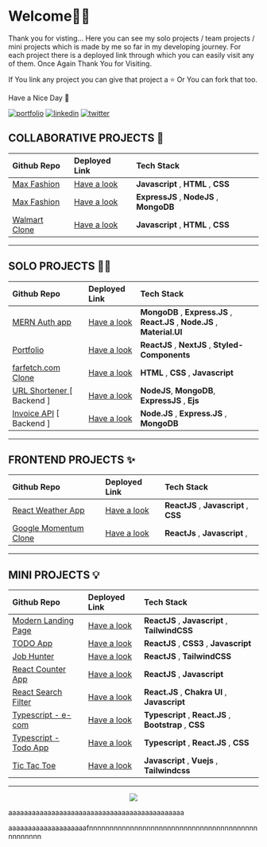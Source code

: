 

# Welcome🙏🏻

Thank you for visting... Here you can see my solo projects / team projects / mini projects which is made by me so far in my developing journey. For each project there is a deployed link through which you can easily visit any of them. Once Again Thank You for Visiting. 

If You link any project you can give that project a ⭐️ Or You can fork that too. 

Have a Nice Day 🙂


[![portfolio](https://img.shields.io/badge/my_portfolio-000?style=for-the-badge&logo=ko-fi&logoColor=white)](https://nitin-kadam-portfolio.netlify.app/)
[![linkedin](https://img.shields.io/badge/linkedin-0A66C2?style=for-the-badge&logo=linkedin&logoColor=white)](https://www.linkedin.com/in/nitin-kadam-6612831b3/)
[![twitter](https://img.shields.io/badge/twitter-1DA1F2?style=for-the-badge&logo=twitter&logoColor=white)](https://twitter.com/nitinkadam70)



## COLLABORATIVE   PROJECTS 👥
| Github Repo  |  Deployed Link   | Tech Stack |
| :-------- | :------- | :-------------------------------- |
|  [Max Fashion](https://github.com/Aakashvani/MaxFashion-Clone) | [Have a look](https://maxfashion-clone.netlify.app/) | **Javascript** , **HTML** , **CSS** |
|  [Max Fashion](https://github.com/Aakashvani/MaxFashion-Backend) | [Have a look](https://maxfashion-clone.netlify.app/) | **ExpressJS** , **NodeJS** , **MongoDB**|
|  [Walmart Clone](https://github.com/Aakashvani/Walmart-Clone-Unit2-) | [Have a look](https://github.com/Aakashvani/Walmart-Clone-Unit2-) | **Javascript** , **HTML** , **CSS** |
<hr>

## SOLO  PROJECTS 🏋🏻
| Github Repo  |  Deployed Link   | Tech Stack |
| :-------- | :------- | :-------------------------------- |
|  [MERN Auth app](https://github.com/Aakashvani/mern-auth) | [Have a look](https://mern-auth-ak.netlify.app/) | **MongoDB** , **Express.JS** , **React.JS** , **Node.JS** , **Material.UI** | <!--Add MERN STACK Projects-->
[Portfolio](https://github.com/Aakashvani/aakash-portfolio-website)  | [Have a look](https://aakash-portfolio-umber.vercel.app/) | **ReactJS** , **NextJS** , **Styled-Components** |
|  [farfetch.com Clone](https://github.com/Aakashvani/Farfetch.com-Clone)  | [Have a look](https://fakestore-masaischool-project.netlify.app/index.html) |  **HTML** , **CSS** , **Javascript** |
|  [URL Shortener ](https://github.com/Aakashvani/url-shortener) [ Backend ] | [Have a look](https://github.com/Aakashvani/url-shortener) | **NodeJS**, **MongoDB**, **ExpressJS** , **Ejs** |
|  [Invoice API](https://github.com/Aakashvani/invoice-api) [ Backend ] | [Have a look](https://github.com/Aakashvani/invoice-api) | **Node.JS** , **Express.JS** , **MongoDB** |





<hr>

## FRONTEND   PROJECTS ✨
| Github Repo  |  Deployed Link   | Tech Stack |
| :-------- | :------- | :-------------------------------- |
|  [React Weather App](https://github.com/Aakashvani/React-Mini-Projects/tree/main/react-weather-app) | [Have a look](https://react-weather-app-aakashvani.vercel.app/) | **ReactJS** , **Javascript** , **CSS** |
|[Google Momentum Clone ](https://github.com/Aakashvani/momentum-clone) | [Have a look](http://momentum-clone-kappa.vercel.app/) |**ReactJs** , **Javascript**  , 


<hr>


## MINI   PROJECTS 💡
| Github Repo  |  Deployed Link   | Tech Stack |
| :-------- | :------- | :-------------------------------- |
[Modern Landing Page](https://github.com/Aakashvani/react-modern-landing-page)| [Have a look](https://eggeater.netlify.app/) | **ReactJS** , **Javascript** , **TailwindCSS**|
[TODO App](https://github.com/Aakashvani/react-todo-app) | [Have a look](https://react-todo-app-six-beta.vercel.app/) | **ReactJS** , **CSS3** , **Javascript** |
|  [Job Hunter](https://github.com/Aakashvani/job_hunter.com)| [Have a look](https://job-hunter-com.vercel.app/) | **ReactJS** , **TailwindCSS** |
|  [React Counter App](https://github.com/Aakashvani/react-counter)| [Have a look](https://testing-two-mu.vercel.app/) | **ReactJS** , **Javascript** |
|  [React Search Filter](https://github.com/Aakashvani/React-Mini-Projects/tree/main/react-search-filter)| [Have a look](https://react-search-filter-app.vercel.app/) | **React.JS** , **Chakra UI** , **Javascript** |
|  [Typescript - e-com](https://github.com/Aakashvani/hello-typescript/tree/main/Projects/e-commerce)| [Have a look](https://e-commerce-f43q9uxjh-aakashvani.vercel.app/) | **Typescript** , **React.JS** , **Bootstrap** , **CSS** | <!--Add Typescript mini projects-->
|  [Typescript - Todo App](https://github.com/Aakashvani/hello-typescript/tree/main/Projects/todo-app)| [Have a look](https://typescript-todo-app-one.vercel.app/) | **Typescript** , **React.JS** , **CSS** |
|  [Tic Tac Toe](https://github.com/Aakashvani/tic-tac-toe-game)| [Have a look](http://tic-tac-toe-game-taupe.vercel.app/) | **Javascript** , **Vuejs**  , **Tailwindcss** |
<hr>




<!--
| Title  |  Deployed Link   | Tech Stack |
| :-------- | :------- | :-------------------------------- |
|  [Project Name]()| [Have a look]() |  |
|  [Project Name]()| [Have a look]() |  |
|  [Project Name]()| [Have a look]() |  |
|  [Project Name]()| [Have a look]() |  |
|  [Project Name]()| [Have a look]() |  |
|  [Project Name]()| [Have a look]() |  |
|  [Project Name]()| [Have a look]() |  |
 -->


<!-- 
Icons - 

PLUS ICON =>          <img align="center" src="https://i.imgur.com/t1LI2Zy.png"/>  
REACT.JS ICON =>      <img align="center" src="https://img.icons8.com/plasticine/60/000000/react.png"/>  
Typescript =>         <img align="center" src="https://img.icons8.com/color/60/000000/typescript.png"/>
Express.js =>         <img align="center" src="https://img.icons8.com/nolan/60/express-js.png"/> 
MongoDb =>            <img align="center" src="https://img.icons8.com/color/60/000000/mongodb.png"/>
Javascript =>         <img align="center" src="https://img.icons8.com/color/60/000000/javascript--v1.png"/>
Node.js =>            <img align="center" src="https://img.icons8.com/fluency/60/000000/node-js.png"/>

-->

<p align="center" >
 <img align="center" src="https://img.icons8.com/external-justicon-flat-justicon/100/000000/external-thank-you-thanksgiving-justicon-flat-justicon.png"/>
</p>



aaaaaaaaaaaaaaaaaaaaaaaaaaaaaaaaaaaaaaaaaaaaa
 

aaaaaaaaaaaaaaaaaaaafnnnnnnnnnnnnnnnnnnnnnnnnnnnnnnnnnnnnnnnnnnnnnnnnn

